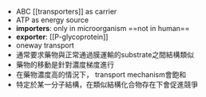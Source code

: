 + ABC [[transporters]] as carrier
+ ATP as energy source​
+ **importers**:
	only in microorganism ==not in human​==
+ **exporter**: [[P-glycoprotein]]
+ oneway transport
+ 通常要求藥物與正常通過膜運輸的substrate之間結構類似
+ 藥物的移動是針對濃度梯度進行
+ 在藥物濃度高的情況下， transport mechanism會飽和
+ 特定於某一分子結構，在類似結構化合物存在下會促進競爭